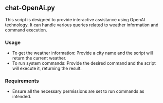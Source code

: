 ## chat-OpenAi.py

This script is designed to provide interactive assistance using OpenAI technology. It can handle various queries related to weather information and command execution.

### Usage

- To get the weather information: Provide a city name and the script will return the current weather.
- To run system commands: Provide the desired command and the script will execute it, returning the result.

### Requirements

- Ensure all the necessary permissions are set to run commands as intended.
